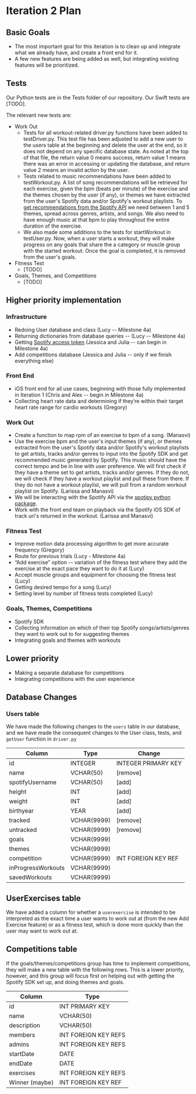 Iteration 2 Plan
================

Basic Goals
-----------

*   The most important goal for this iteration is to clean up and integrate what we already have, and create a front end for it.
*   A few new features are being added as well, but integrating existing features will be prioritized.


Tests
-----

Our Python tests are in the Tests folder of our repository. Our Swift tests are [TODO].

The relevant new tests are:

* Work Out
	* Tests for all workout-related driver.py functions have been added to testDriver.py. This test file
	has been adjusted to add a new user to the users table at the beginning and delete the user at the
	end, so it does not depend on any specific database state. As noted at the top of that file, the return
	value 0 means success, return value 1 means there was an error in accessing or updating the database,
	and return value 2 means an invalid action by the user.
	* Tests related to music recommendations have been added to testWorkout.py. A list of song recommendations
	will be retrieved for each exercise, given the bpm (beats per minute) of the exercise and the themes chosen
	by the user (if any), or themes we have extracted from the user's Spotify data and/or Spotify's workout playlists.
	To [get recommendations from the Spotify API](https://developer.spotify.com/web-api/get-recommendations/) we need
	between 1 and 5 themes, spread across genres, artists, and songs. We also need to have enough music at that bpm to play
	throughout the entire duration of the exercise.
	* We also made some additions to the tests for startWorkout in testUser.py. Now, when a user starts a workout,
	they will make progress on any goals that share the a category or muscle group with the started workout.
	Once the goal is completed, it is removed from the user's goals. 
* Fitness Test
	* [TODO]
* Goals, Themes, and Competitions
	* [TODO]


Higher priority implementation
------------------------------

### Infrastructure

*   Redoing User database and class (Lucy -- Milestone 4a)
*   Returning dictionaries from database queries -- (Lucy -- Milestone 4a)
*   Getting [Spotify access token](https://www.google.com/url?q=https://developer.spotify.com/web-api/authorization-guide/&sa=D&ust=1519334535014000&usg=AFQjCNGqFfJiDSSWEdY0BWoMqHAZHrztxQ) (Jessica and Julia -- can begin in Milestone 4a)
*   Add competitions database (Jessica and Julia -- only if we finish everything else)

### Front End

*   iOS front end for all use cases, beginning with those fully implemented in Iteration 1 (Chris and Alex -- begin in Milestone 4a)
*   Collecting heart rate data and determining if they’re within their target heart rate range for cardio workouts (Gregory)


### Work Out
* Create a function to map rpm of an exercise to bpm of a song. (Manasvi)
* Use the exercise bpm and the user's input themes (if any), or themes extracted from the user's Spotify data
 and/or Spotify's workout playlists to get artists, tracks and/or genres to input into the Spotify SDK and get recommended music generated by Spotify. This music should have the correct tempo and be in line with user preference.  We will first check if they have a theme set to get artists, tracks and/or genres. If they do not, we will check if they have a workout playlist and pull these from there. If they do not have a workout playlist, we will pull from a random workout playlist on Spotify. (Larissa and Manasvi)
* We will be interacting with the Spotify API via the [spotipy python package](https://github.com/plamere/spotipy).
* Work with the front end team on playback via the Spotify iOS SDK of track uri's returned in the workout. (Larissa and Manasvi)

### Fitness Test

*   Improve motion data processing algorithm to get more accurate frequency (Gregory)
*   Route for previous trials (Lucy - Milestone 4a)
*   “Add exercise” option -- variation of the fitness test where they add the exercise at the exact pace they want to do it at (Lucy)
*   Accept muscle groups and equipment for choosing the fitness test (Lucy)
*   Getting desired tempo for a song (Lucy)
*   Setting level by number of fitness tests completed (Lucy)

### Goals, Themes, Competitions

*   Spotify SDK
*   Collecting information on which of their top Spotify songs/artists/genres they want to work out to for suggesting themes
*   Integrating goals and themes with workouts

Lower priority
--------------

*   Making a separate database for competitions
*   Integrating competitions with the user experience

Database Changes
----------------

### Users table

We have made the following changes to the `users` table in our database, and we have made the consequent changes to the User class, tests, and `getUser` function in `driver.py`

| Column             | Type        | Change              |
| ------------------ |------------ | --------------------|
| id                 | INTEGER     | INTEGER PRIMARY KEY |
| name               | VCHAR(50)   | \[remove\]          |
| spotifyUsername    | VCHAR(50)   | \[add\]             |
| height             | INT         | \[add\]             |
| weight             | INT         | \[add\]             |
| birthyear          | YEAR        | \[add\]             |
| tracked            | VCHAR(9999) | \[remove\]          |
| untracked          | VCHAR(9999) | \[remove\]          |
| goals              | VCHAR(9999) |                     |
| themes             | VCHAR(9999) |                     |
| competition        | VCHAR(9999) | INT FOREIGN KEY REF |
| inProgressWorkouts | VCHAR(9999) |                     |
| savedWorkouts      | VCHAR(9999) |                     |

UserExercises table
-------------------

We have added a column for whether a `userexercise` is intended to be interpreted as the exact time a user wants to work out at (from the new Add Exercise feature) or as a fitness test, which is done more quickly than the user may want to work out at.

Competitions table
------------------

If the goals/themes/competitions group has time to implement competitions, they will make a new table with the following rows. This is a lower priority, however, and this group will focus first on helping out with getting the Spotify SDK set up, and doing themes and goals.

| Column              | Type                 |
| ------------------- | -------------------- |
| id                  | INT PRIMARY KEY      |
| name                | VCHAR(50)            |
| description         | VCHAR(50)            |
| members             | INT FOREIGN KEY REFS |
| admins              | INT FOREIGN KEY REFS |
| startDate           | DATE                 |
| endDate             | DATE                 |
| exercises           | INT FOREIGN KEY REFS |
| Winner (maybe)      | INT FOREIGN KEY REF  |
